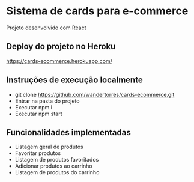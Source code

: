 # Sistema de cards para e-commerce

Projeto desenvolvido com React

## Deploy do projeto no Heroku

https://cards-ecommerce.herokuapp.com/

## Instruções de execução localmente

 - git clone https://github.com/wandertorres/cards-ecommerce.git
 - Entrar na pasta do projeto
 - Executar npm i
 - Executar npm start

## Funcionalidades implementadas

 - Listagem geral de produtos
 - Favoritar produtos
 - Listagem de produtos favoritados
 - Adicionar produtos ao carrinho
 - Listagem de produtos do carrinho 
